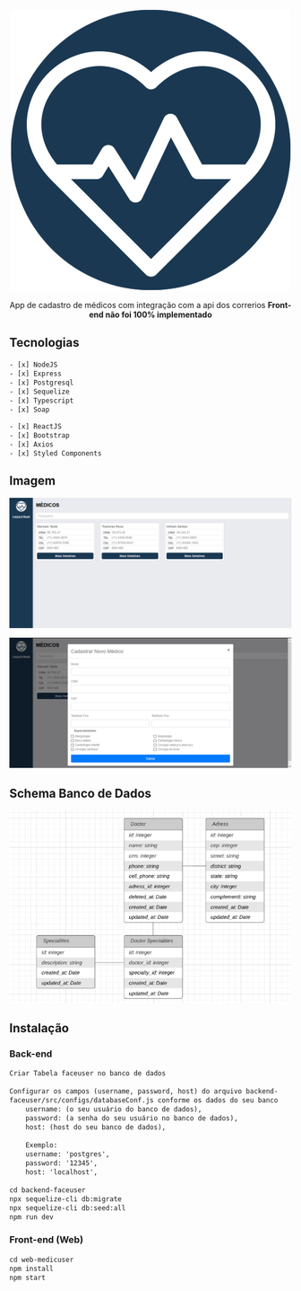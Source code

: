 <p align="center">
  <img src="web-medicuser/src/assets/images/icon-medicuser-blue.png"/>
</p>
<p align="center">
  App de cadastro de médicos com integração com a api dos correrios
  <strong>Front-end não foi 100% implementado</strong>
</p>

## Tecnologias
```
- [x] NodeJS
- [x] Express
- [x] Postgresql
- [x] Sequelize
- [x] Typescript
- [x] Soap
```
```
- [x] ReactJS
- [x] Bootstrap
- [x] Axios
- [x] Styled Components
```

## Imagem
<p align="center">
  <img src="uploads/main-page.jpg"/>
</p>
<p align="center">
  <img src="uploads/modal-new-doctor.jpg"/>
</p>

## Schema Banco de Dados

<p align="center">
  <img src="uploads/schema-database.jpg"/>
</p>

## Instalação
### Back-end 
```
Criar Tabela faceuser no banco de dados

Configurar os campos (username, password, host) do arquivo backend-faceuser/src/configs/databaseConf.js conforme os dados do seu banco
    username: (o seu usuário do banco de dados),
    password: (a senha do seu usuário no banco de dados),
    host: (host do seu banco de dados),
    
    Exemplo:
    username: 'postgres',
    password: '12345',
    host: 'localhost',
    
cd backend-faceuser
npx sequelize-cli db:migrate          
npx sequelize-cli db:seed:all
npm run dev
```

### Front-end (Web)
```
cd web-medicuser
npm install
npm start
```
